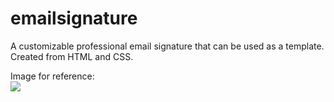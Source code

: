 # emailsignature
<p>
  A customizable professional email signature that can be used as a template.
  <br>Created from HTML and CSS.</br>
</p>

<p>Image for reference:
  <br><img src="https://i.imgur.com/l7drq0G.png"></br>
</p>
